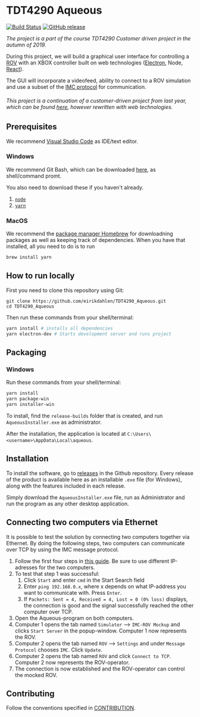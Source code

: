 # TDT4290 Aqueous

[![Build Status](https://travis-ci.org/eirikdahlen/TDT4290_Aqueous.svg?branch=master)](https://travis-ci.org/eirikdahlen/TDT4290_Aqueous) [![GitHub release](https://img.shields.io/github/v/release/eirikdahlen/TDT4290_Aqueous)](https://github.com/eirikdahlen/TDT4290_Aqueous/releases)

_The project is a part of the course TDT4290 Customer driven project in the autumn of 2019._

During this project, we will build a graphical user interface for controlling a [ROV](https://en.wikipedia.org/wiki/Remotely_operated_underwater_vehicle) with an XBOX controller built on web technologies ([Electron](https://electronjs.org/), Node, [React](https://reactjs.org/)).

The GUI will incorporate a videofeed, ability to connect to a ROV simulation and use a subset of the [IMC protocol](https://www.lsts.pt/toolchain/imc) for communication.

###### This project is a continuation of a customer-driven project from last year, which can be found [here](https://github.com/Kpro11/Aqeous), however rewritten with web technologies.

## Prerequisites

We recommend [Visual Studio Code](https://code.visualstudio.com/) as IDE/text editor.

### Windows

We recommend Git Bash, which can be downloaded [here](https://git-scm.com/downloads), as shell/command promt.

You also need to download these if you haven't already.

1. [`node`](https://nodejs.org/en/)
2. [`yarn`](https://yarnpkg.com/lang/en/)

### MacOS

We recommend the [package manager Homebrew](https://brew.sh/index_nb) for downloadning packages as well as keeping track of dependencies. When you have that installed, all you need to do is to run

```bash
brew install yarn
```

## How to run locally

First you need to clone this repository using Git:

```
git clone https://github.com/eirikdahlen/TDT4290_Aqueous.git
cd TDT4290_Aqueous
```

Then run these commands from your shell/terminal:

```bash
yarn install # installs all dependencies
yarn electron-dev # Starts development server and runs project
```

## Packaging

### Windows

Run these commands from your shell/terminal:

```bash
yarn install
yarn package-win
yarn installer-win
```

To install, find the `release-builds` folder that is created, and run `AqueousInstaller.exe` as administrator.

After the installation, the application is located at `C:\Users\<username>\AppData\Local\aqueous`.

## Installation

To install the software, go to [releases](https://github.com/eirikdahlen/TDT4290_Aqueous/releases) in the Github repository.
Every release of the product is available here as an installable `.exe` file (for Windows), along with the features included in each release.

Simply download the `AqueousInstaller.exe` file, run as Administrator and run the program as any other desktop application.

## Connecting two computers via Ethernet

It is possible to test the solution by connecting two computers together via Ethernet.
By doing the following steps, two computers can communicate over TCP by using the IMC message protocol.

1. Follow the first four steps in [this guide](https://www.maketecheasier.com/connect-two-windows-computer-on-lan/). Be sure to use different IP-adresses for the two computers.
2. To test that step 1 was successful:
   1. Click `Start` and enter `cmd` in the Start Search field
   2. Enter `ping 192.168.0.x`, where x depends on what IP-address you want to communicate with. Press `Enter`.
   3. If `Packets: Sent = 4, Received = 4, Lost = 0 (0% loss)` displays, the connection is good and the signal successfully reached the other computer over TCP.
3. Open the Aqueous-program on both computers.
4. Computer 1 opens the tab named `Simulator` --> `IMC-ROV Mockup` and clicks `Start Server` in the popup-window. Computer 1 now represents the ROV.
5. Computer 2 opens the tab named `ROV` --> `Settings` and under `Message Protocol` chooses `IMC`. Click `Update`.
6. Computer 2 opens the tab named `ROV` and click `Connect to TCP`. Computer 2 now represents the ROV-operator.
7. The connection is now established and the ROV-operator can control the mocked ROV.

## Contributing

Follow the conventions specified in [CONTRIBUTION](./CONTRIBUTING.md).
